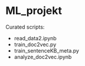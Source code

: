 # ML_projekt
Curated scripts:
- read_data2.ipynb
- train_doc2vec.py
- train_sentenceKB_meta.py
- analyze_doc2vec.ipynb
